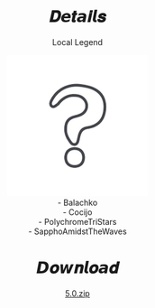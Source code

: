 <body>
  <div align="center">
    <h1>𝑫𝙚𝒕𝙖𝒊𝙡𝒔</h1>
    <p>Local Legend</p>
    <img src=https://raw.githubusercontent.com/Minato0211/minato-jsons/main/assets/unknown.webp></br>
    <a>- Balachko</a></br>
    <a>- Cocijo</a></br>
    <a>- PolychromeTriStars</a></br>
    <a>- SapphoAmidstTheWaves</a></br>
    <h1>𝘿𝒐𝙬𝒏𝙡𝒐𝙖𝒅</h1>
    <a href="5.0.zip">5.0.zip</a></br>
  </div>
</body>
